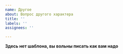 ```yaml
---
name: Другое
about: Вопрос другого характера
title: ''
labels: ''
assignees: ''

---
```


**Здесь нет шаблона, вы вольны писать как вам надо**
